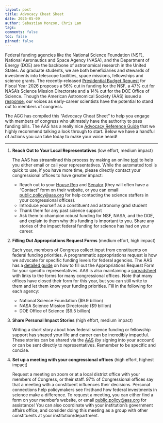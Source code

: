 ```yaml
---
layout: post
title: Advocacy Cheat Sheet 
date: 2025-05-09
author: Sebastian Monzon, Chris Lam
tags: 
comments: false
toc: false
pinned: false 
---
```


Federal funding agencies like the National Science Foundation (NSF), National Aeronautics and Space Agency (NASA), and the Department of Energy (DOE) are the backbone of astronomical research in the United States. As graduate students, we are both beneficiaries and stewards of investments into telescope facilities, space missions, fellowships and science grants. The recently-released [Presidential Budget Request](https://aas.org/posts/news/2025/05/week-of-action) for Fiscal Year 2026 proposes a 56% cut in funding for the NSF, a 47% cut for NASA’s Science Mission Directorate and a 14% cut for the DOE Office of Science. Though the American Astronomical Society (AAS) issued a [response](https://aas.org/press/aas-responds-2026-presidents-budget-request), our voices as early-career scientists have the potential to stand out to members of congress.

The AGC has compiled this “Advocacy Cheat Sheet” to help you engage with members of congress who ultimately have the authority to pass funding bills. The AAS has a really nice [Advocacy Reference Guide](https://aas.org/advocacy/get-involved/a-reference-guide-for-how-to-advocate-for-science) that we highly recommend talking a look through to start. Below we have a handful of actions you can take today to make your voice heard! 

---

1. **Reach Out to Your Local Representatives** (low effort, medium impact)
    
    The AAS has streamlined this process by making an online [tool](https://aas.org/advocacy/get-involved/action-alerts/action-alert-2025-support-science) to help you either email or call your representatives. While the automated tool is quick to use, if you have more time, please directly contact your congressional offices to have greater impact:
    - Reach out to your [House Rep](http://www.house.gov/representatives/find/) and [Senator](http://www.senate.gov/general/contact_information/senators_cfm.cfm) (they will often have a “Contact” form on their website, or you can email [public.policy@aas.org](mailto:public.policy@aas.org) for help contacting the science staffers in your congressional offices).
    - Introduce yourself as a constituent and astronomy grad student
    - Thank them for any past science support
    - Ask them to champion robust funding for NSF, NASA, and the DOE, and explain to them why this funding is important to you. Share any stories of the impact federal funding for science has had on your career. 
    
2. **Filling Out Appropriations Request Forms** (medium effort, high impact)
    
    Each year, members of Congress collect input from constituents on federal funding priorities. A programmatic appropriations request is how we advocate for specific funding levels for federal agencies. The AAS has a [detailed guide](https://aas.org/posts/action-alert/2025/03/action-alert-support-sciences-through-congressional-constituent-requests) on how to fill out the Appropriations Request Form for your specific representatives. AAS is also maintaining a [spreadsheet](https://docs.google.com/spreadsheets/d/1NoHU12JwHeRlvG8FwIAuuTgbxrgP7JqDko8xS06MaqU/edit?usp=sharing) with links to the forms for many congressional offices. Note that many offices have closed their form for this year, but you can still write to them and let them know your funding priorities. Fill in the following for each agency:
    - National Science Foundation ($9.9 billion)
    - NASA Science Mission Directorate ($9 billion)
    - DOE Office of Science ($9.5 billion)
    
3. **Share Personal Impact Stories** (high effort, medium impact)
    
    Writing a short story about how federal science funding or fellowship support has shaped your life and career can be incredibly impactful. These stories can be shared via the [AAS](https://aas.org/form/share-your-story) (by signing into your account) or can be sent directly to representatives. Remember to be specific and concise.
    
4. **Set up a meeting with your congressional offices** (high effort, highest impact)
    
    Request a meeting on zoom or at a local district office with your members of Congress, or their staff. 97% of Congressional offices say that a meeting with a constituent influences their decisions. Personal connections help policymakers see firsthand how federal investments in science make a difference. To request a meeting, you can either find a form on your member’s website, or email [public.policy@aas.org](mailto:public.policy@aas.org) for assistance! You can also coordinate with your institution’s government affairs office, and consider doing this meeting as a group with other constituents at your institution/department.
